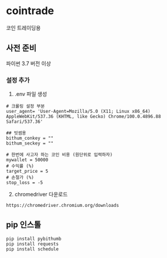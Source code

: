 # cointrade
코인 트레이딩용 

## 사전 준비

파이썬 3.7 버전 이상

### 설정 추가

1) .env 파일 생성
```
# 크롤링 설정 부분
user_agent= 'User-Agent=Mozilla/5.0 (X11; Linux x86_64) AppleWebKit/537.36 (KHTML, like Gecko) Chrome/100.0.4896.88 Safari/537.36'

## 빗썸용
bithum_conkey = ""
bithum_seckey = ""

# 한번에 사고자 하는 코인 비용 (원단위로 입력하자)
mywallet = 50000 
# 수익률 (%)
target_price = 5 
# 손절가 (%)
stop_loss = -5

```

2) chromedriver 다운로드 

```
https://chromedriver.chromium.org/downloads
```

## pip 인스톨

```
pip install pybithumb
pip install requests
pip install schedule

```

## 

